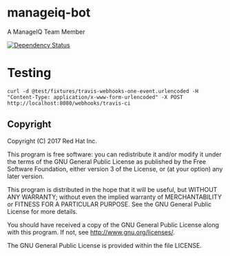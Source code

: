 # manageiq-bot
A ManageIQ Team Member

[![Dependency Status](https://gemnasium.com/badges/github.com/goern/manageiq-bot.svg)](https://gemnasium.com/github.com/goern/manageiq-bot)

# Testing

`curl -d @test/fixtures/travis-webhooks-one-event.urlencoded -H "Content-Type: application/x-www-form-urlencoded" -X POST http://localhost:8080/webhooks/travis-ci`

## Copyright

Copyright (C) 2017 Red Hat Inc.

This program is free software: you can redistribute it and/or modify
it under the terms of the GNU General Public License as published by
the Free Software Foundation, either version 3 of the License, or
(at your option) any later version.

This program is distributed in the hope that it will be useful,
but WITHOUT ANY WARRANTY; without even the implied warranty of
MERCHANTABILITY or FITNESS FOR A PARTICULAR PURPOSE.  See the
GNU General Public License for more details.

You should have received a copy of the GNU General Public License
along with this program. If not, see <http://www.gnu.org/licenses/>.

The GNU General Public License is provided within the file LICENSE.